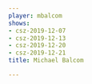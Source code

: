 ```yaml
---
player: mbalcom
shows:
- csz-2019-12-07
- csz-2019-12-13
- csz-2019-12-20
- csz-2019-12-21
title: Michael Balcom

---
```

